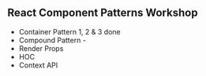 ## React Component Patterns Workshop

- Container Pattern 1, 2 & 3 done
- Compound Pattern -
- Render Props
- HOC
- Context API
